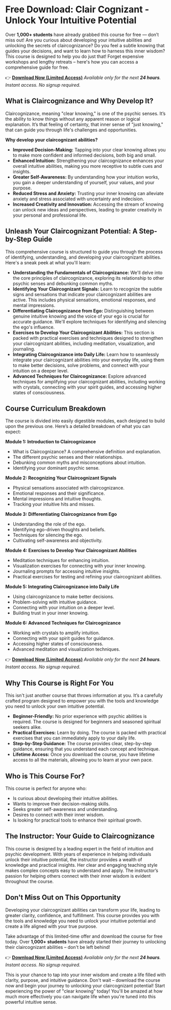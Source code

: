 # Free Download: Clair Cognizant - Unlock Your Intuitive Potential

Over **1,000+ students** have already grabbed this course for free — don’t miss out! Are you curious about developing your intuitive abilities and unlocking the secrets of claircognizance? Do you feel a subtle knowing that guides your decisions, and want to learn how to harness this inner wisdom? This course is designed to help you do just that! Forget expensive workshops and lengthy retreats – here's how you can access a comprehensive guide for free.

👉 [**Download Now (Limited Access)**](https://udemywork.com/clair-cognizant)
_Available only for the next **24 hours**. Instant access. No signup required._

## What is Claircognizance and Why Develop It?

Claircognizance, meaning "clear knowing," is one of the psychic senses. It’s the ability to know things without any apparent reason or logical explanation. It’s that feeling of certainty, that inner sense of "just knowing," that can guide you through life's challenges and opportunities.

**Why develop your claircognizant abilities?**

*   **Improved Decision-Making:** Tapping into your clear knowing allows you to make more confident and informed decisions, both big and small.
*   **Enhanced Intuition:** Strengthening your claircognizance enhances your overall intuitive abilities, making you more receptive to subtle cues and insights.
*   **Greater Self-Awareness:** By understanding how your intuition works, you gain a deeper understanding of yourself, your values, and your purpose.
*   **Reduced Stress and Anxiety:** Trusting your inner knowing can alleviate anxiety and stress associated with uncertainty and indecision.
*   **Increased Creativity and Innovation:** Accessing the stream of knowing can unlock new ideas and perspectives, leading to greater creativity in your personal and professional life.

## Unleash Your Claircognizant Potential: A Step-by-Step Guide

This comprehensive course is structured to guide you through the process of identifying, understanding, and developing your claircognizant abilities. Here's a sneak peek at what you'll learn:

*   **Understanding the Fundamentals of Claircognizance:** We'll delve into the core principles of claircognizance, exploring its relationship to other psychic senses and debunking common myths.
*   **Identifying Your Claircognizant Signals:** Learn to recognize the subtle signs and sensations that indicate your claircognizant abilities are active. This includes physical sensations, emotional responses, and mental impressions.
*   **Differentiating Claircognizance from Ego:** Distinguishing between genuine intuitive knowing and the voice of your ego is crucial for accurate guidance. We'll explore techniques for identifying and silencing the ego's influence.
*   **Exercises to Develop Your Claircognizant Abilities:** This section is packed with practical exercises and techniques designed to strengthen your claircognizant abilities, including meditation, visualization, and journaling.
*   **Integrating Claircognizance into Daily Life:** Learn how to seamlessly integrate your claircognizant abilities into your everyday life, using them to make better decisions, solve problems, and connect with your intuition on a deeper level.
*   **Advanced Techniques for Claircognizance:** Explore advanced techniques for amplifying your claircognizant abilities, including working with crystals, connecting with your spirit guides, and accessing higher states of consciousness.

## Course Curriculum Breakdown

The course is divided into easily digestible modules, each designed to build upon the previous one. Here’s a detailed breakdown of what you can expect:

**Module 1: Introduction to Claircognizance**

*   What is Claircognizance? A comprehensive definition and explanation.
*   The different psychic senses and their relationships.
*   Debunking common myths and misconceptions about intuition.
*   Identifying your dominant psychic sense.

**Module 2: Recognizing Your Claircognizant Signals**

*   Physical sensations associated with claircognizance.
*   Emotional responses and their significance.
*   Mental impressions and intuitive thoughts.
*   Tracking your intuitive hits and misses.

**Module 3: Differentiating Claircognizance from Ego**

*   Understanding the role of the ego.
*   Identifying ego-driven thoughts and beliefs.
*   Techniques for silencing the ego.
*   Cultivating self-awareness and objectivity.

**Module 4: Exercises to Develop Your Claircognizant Abilities**

*   Meditation techniques for enhancing intuition.
*   Visualization exercises for connecting with your inner knowing.
*   Journaling prompts for accessing intuitive insights.
*   Practical exercises for testing and refining your claircognizant abilities.

**Module 5: Integrating Claircognizance into Daily Life**

*   Using claircognizance to make better decisions.
*   Problem-solving with intuitive guidance.
*   Connecting with your intuition on a deeper level.
*   Building trust in your inner knowing.

**Module 6: Advanced Techniques for Claircognizance**

*   Working with crystals to amplify intuition.
*   Connecting with your spirit guides for guidance.
*   Accessing higher states of consciousness.
*   Advanced meditation and visualization techniques.

👉 [**Download Now (Limited Access)**](https://udemywork.com/clair-cognizant)
_Available only for the next **24 hours**. Instant access. No signup required._

## Why This Course is Right For You

This isn't just another course that throws information at you. It’s a carefully crafted program designed to empower you with the tools and knowledge you need to unlock your own intuitive potential.

*   **Beginner-Friendly:** No prior experience with psychic abilities is required. The course is designed for beginners and seasoned spiritual seekers alike.
*   **Practical Exercises:** Learn by doing. The course is packed with practical exercises that you can immediately apply to your daily life.
*   **Step-by-Step Guidance:** The course provides clear, step-by-step guidance, ensuring that you understand each concept and technique.
*   **Lifetime Access:** Once you download the course, you have lifetime access to all the materials, allowing you to learn at your own pace.

## Who is This Course For?

This course is perfect for anyone who:

*   Is curious about developing their intuitive abilities.
*   Wants to improve their decision-making skills.
*   Seeks greater self-awareness and understanding.
*   Desires to connect with their inner wisdom.
*   Is looking for practical tools to enhance their spiritual growth.

## The Instructor: Your Guide to Claircognizance

This course is designed by a leading expert in the field of intuition and psychic development. With years of experience in helping individuals unlock their intuitive potential, the instructor provides a wealth of knowledge and practical insights. Her clear and engaging teaching style makes complex concepts easy to understand and apply. The instructor’s passion for helping others connect with their inner wisdom is evident throughout the course.

## Don't Miss Out on This Opportunity

Developing your claircognizant abilities can transform your life, leading to greater clarity, confidence, and fulfillment. This course provides you with the tools and knowledge you need to unlock your intuitive potential and create a life aligned with your true purpose.

Take advantage of this limited-time offer and download the course for free today. Over **1,000+ students** have already started their journey to unlocking their claircognizant abilities – don't be left behind!

👉 [**Download Now (Limited Access)**](https://udemywork.com/clair-cognizant)
_Available only for the next **24 hours**. Instant access. No signup required._

This is your chance to tap into your inner wisdom and create a life filled with clarity, purpose, and intuitive guidance. Don't wait – download the course now and begin your journey to unlocking your claircognizant potential! Start experiencing the power of "clear knowing" today! You'll be amazed at how much more effectively you can navigate life when you're tuned into this powerful intuitive sense.
